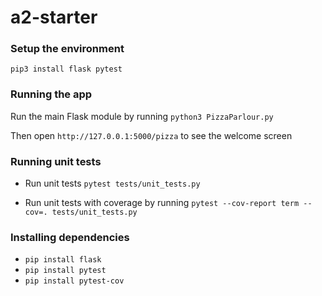 # a2-starter

### Setup the environment
`pip3 install flask pytest`

### Running the app
Run the main Flask module by running `python3 PizzaParlour.py`

Then open `http://127.0.0.1:5000/pizza` to see the welcome screen

### Running unit tests
- Run unit tests `pytest tests/unit_tests.py`

- Run unit tests with coverage by running `pytest --cov-report term --cov=. tests/unit_tests.py`


### Installing dependencies 
- `pip install flask`
- `pip install pytest`
- `pip install pytest-cov`
